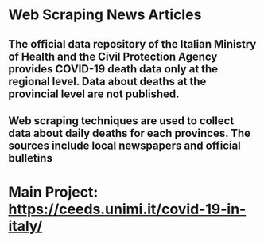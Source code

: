 # Web Scraping News Articles
## The official data repository of the Italian Ministry of Health and the Civil Protection Agency provides COVID-19 death data only at the regional level. Data about deaths at the provincial level are not published.

## Web scraping techniques are used to collect data about daily deaths for each provinces. The sources include local newspapers and official bulletins

# Main Project: https://ceeds.unimi.it/covid-19-in-italy/
